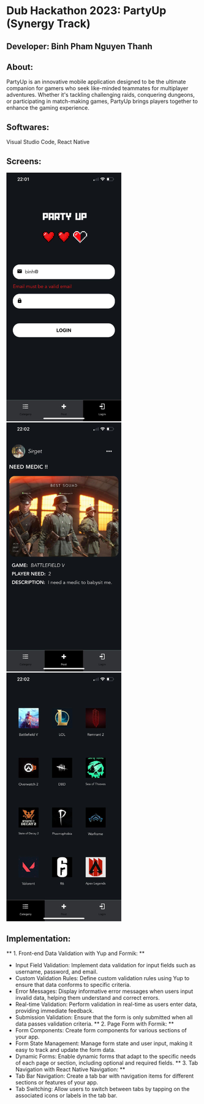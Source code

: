 # Dub Hackathon 2023: PartyUp (Synergy Track)

## Developer: Binh Pham Nguyen Thanh

## About: 
PartyUp is an innovative mobile application designed to be the ultimate companion for gamers who seek like-minded teammates for multiplayer adventures. Whether it's tackling challenging raids, conquering dungeons, or participating in match-making games, PartyUp brings players together to enhance the gaming experience.

## Softwares:
Visual Studio Code, React Native

## Screens:
<img src="./app/assets/LoginScreen.jpg" alt="login-screen-demo" width="300"/> <img src="./app/assets/PostingScreen.jpg" alt="posting-screen-demo" width="300"/> <img src="./app/assets/CategoryScreen.jpg" alt="category-screen-demo" width="300"/>

## Implementation:
** 1. Front-end Data Validation with Yup and Formik: **
* Input Field Validation: Implement data validation for input fields such as username, password, and email.
* Custom Validation Rules: Define custom validation rules using Yup to ensure that data conforms to specific criteria.
* Error Messages: Display informative error messages when users input invalid data, helping them understand and correct errors.
* Real-time Validation: Perform validation in real-time as users enter data, providing immediate feedback.
* Submission Validation: Ensure that the form is only submitted when all data passes validation criteria.
** 2. Page Form with Formik: **
* Form Components: Create form components for various sections of your app.
* Form State Management: Manage form state and user input, making it easy to track and update the form data.
* Dynamic Forms: Enable dynamic forms that adapt to the specific needs of each page or section, including optional and required fields.
** 3. Tab Navigation with React Native Navigation: **
* Tab Bar Navigation: Create a tab bar with navigation items for different sections or features of your app.
* Tab Switching: Allow users to switch between tabs by tapping on the associated icons or labels in the tab bar.




